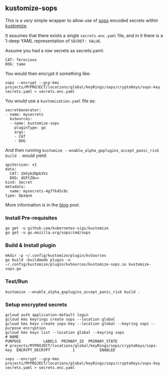 ## kustomize-sops

This is a *very* simple wrapper to allow use of [sops](https://github.com/mozilla/sops)
encoded secrets within [kustomize](https://github.com/kubernetes-sigs/kustomize).

It assumes that there exists a single `secrets.enc.yaml` file, and in it there is a
1-deep YAML representation of `SECRET: VALUE`.

Assume you had a _raw_ secrets as secrets.yaml:

```
CAT: ferocious
DOG: tame
```

You would then encrypt it something like:

```
sops --encrypt --gcp-kms projects/MYPROJECT/locations/global/keyRings/sops/cryptoKeys/sops-key secrets.yaml > secrets.enc.yaml
```

You would use a `kustomization.yaml` file as:

```
secretGenerator:
- name: mysecrets
  kvSources:
  - name: kustomize-sops
    pluginType: go
    args:
    - CAT
    - DOG
```

And then running `kustomize --enable_alpha_goplugins_accept_panic_risk build .` would yield:

```
apiVersion: v1
data:
  CAT: ZmVyb2Npb3Vz
  DOG: dGFtZQ==
kind: Secret
metadata:
  name: mysecrets-4g7fk45c8c
type: Opaque
```

More information is in the [blog](https://www.agilicus.com/safely-secure-secrets-a-sops-plugin-for-kustomize/) post.

### Install Pre-requisites

```
go get -u github.com/kubernetes-sigs/kustomize
go get -u go.mozilla.org/sops/cmd/sops
```

### Build & Install plugin

```
mkdir -p ~/.config/kustomize/plugin/kvSources
go build -buildmode plugin -o ~/.config/kustomize/plugin/kvSources/kustomize-sops.so kustomize-sops.go
```

### Test/Run

```
kustomize --enable_alpha_goplugins_accept_panic_risk build .
```

### Setup encrypted secrets

```
gcloud auth application-default login
gcloud kms keyrings create sops --location global
gcloud kms keys create sops-key --location global --keyring sops --purpose encryption
gcloud kms keys list --location global --keyring sops
# NAME                                                                      PURPOSE          LABELS  PRIMARY_ID  PRIMARY_STATE
# projects/MYPROJECT/locations/global/keyRings/sops/cryptoKeys/sops-key  ENCRYPT_DECRYPT          1           ENABLED

sops --encrypt --gcp-kms projects/MYPROJECT/locations/global/keyRings/sops/cryptoKeys/sops-key secrets.yaml > secrets.enc.yaml
```
